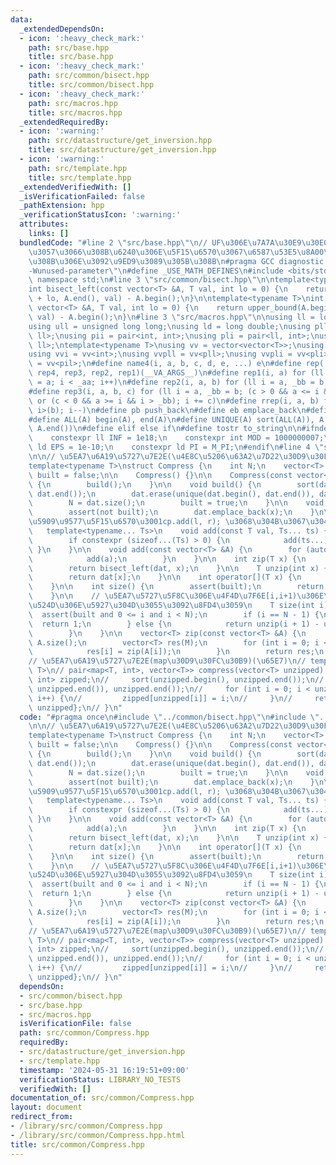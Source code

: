 ```yaml
---
data:
  _extendedDependsOn:
  - icon: ':heavy_check_mark:'
    path: src/base.hpp
    title: src/base.hpp
  - icon: ':heavy_check_mark:'
    path: src/common/bisect.hpp
    title: src/common/bisect.hpp
  - icon: ':heavy_check_mark:'
    path: src/macros.hpp
    title: src/macros.hpp
  _extendedRequiredBy:
  - icon: ':warning:'
    path: src/datastructure/get_inversion.hpp
    title: src/datastructure/get_inversion.hpp
  - icon: ':warning:'
    path: src/template.hpp
    title: src/template.hpp
  _extendedVerifiedWith: []
  _isVerificationFailed: false
  _pathExtension: hpp
  _verificationStatusIcon: ':warning:'
  attributes:
    links: []
  bundledCode: "#line 2 \"src/base.hpp\"\n// UF\u306E\u7A7A\u30E9\u30E0\u30C0\u6E21\
    \u3057\u3066\u308B\u6240\u306E\u5F15\u6570\u3067\u6587\u53E5\u8A00\u308F\u308C\
    \u308B\u306E\u3092\u9ED9\u3089\u305B\u308B\n#pragma GCC diagnostic ignored \"\
    -Wunused-parameter\"\n#define _USE_MATH_DEFINES\n#include <bits/stdc++.h>\nusing\
    \ namespace std;\n#line 3 \"src/common/bisect.hpp\"\n\ntemplate<typename T>\n\
    int bisect_left(const vector<T> &A, T val, int lo = 0) {\n    return lower_bound(A.begin()\
    \ + lo, A.end(), val) - A.begin();\n}\n\ntemplate<typename T>\nint bisect_right(const\
    \ vector<T> &A, T val, int lo = 0) {\n    return upper_bound(A.begin() + lo, A.end(),\
    \ val) - A.begin();\n}\n#line 3 \"src/macros.hpp\"\n\nusing ll = long long;\n\
    using ull = unsigned long long;\nusing ld = long double;\nusing pll = pair<ll,\
    \ ll>;\nusing pii = pair<int, int>;\nusing pli = pair<ll, int>;\nusing pil = pair<int,\
    \ ll>;\ntemplate<typename T>\nusing vv = vector<vector<T>>;\nusing vvl = vv<ll>;\n\
    using vvi = vv<int>;\nusing vvpll = vv<pll>;\nusing vvpli = vv<pli>;\nusing vvpil\
    \ = vv<pil>;\n#define name4(i, a, b, c, d, e, ...) e\n#define rep(...) name4(__VA_ARGS__,\
    \ rep4, rep3, rep2, rep1)(__VA_ARGS__)\n#define rep1(i, a) for (ll i = 0, _aa\
    \ = a; i < _aa; i++)\n#define rep2(i, a, b) for (ll i = a, _bb = b; i < _bb; i++)\n\
    #define rep3(i, a, b, c) for (ll i = a, _bb = b; (c > 0 && a <= i && i < _bb)\
    \ or (c < 0 && a >= i && i > _bb); i += c)\n#define rrep(i, a, b) for (ll i=(a);\
    \ i>(b); i--)\n#define pb push_back\n#define eb emplace_back\n#define mkp make_pair\n\
    #define ALL(A) begin(A), end(A)\n#define UNIQUE(A) sort(ALL(A)), A.erase(unique(ALL(A)),\
    \ A.end())\n#define elif else if\n#define tostr to_string\n\n#ifndef CONSTANTS\n\
    \    constexpr ll INF = 1e18;\n    constexpr int MOD = 1000000007;\n    constexpr\
    \ ld EPS = 1e-10;\n    constexpr ld PI = M_PI;\n#endif\n#line 4 \"src/common/Compress.hpp\"\
    \n\n// \u5EA7\u6A19\u5727\u7E2E(\u4E8C\u5206\u63A2\u7D22\u30D9\u30FC\u30B9)\n\
    template<typename T>\nstruct Compress {\n    int N;\n    vector<T> dat;\n    bool\
    \ built = false;\n\n    Compress() {}\n\n    Compress(const vector<T> &A) : dat(A)\
    \ {\n        build();\n    }\n\n    void build() {\n        sort(dat.begin(),\
    \ dat.end());\n        dat.erase(unique(dat.begin(), dat.end()), dat.end());\n\
    \        N = dat.size();\n        built = true;\n    }\n\n    void add(T x) {\n\
    \        assert(not built);\n        dat.emplace_back(x);\n    }\n\n    // \u53EF\
    \u5909\u9577\u5F15\u6570\u3001cp.add(l, r); \u3068\u304B\u3067\u304D\u308B\n \
    \   template<typename... Ts>\n    void add(const T val, Ts... ts) {\n        dat.emplace_back(val);\n\
    \        if constexpr (sizeof...(Ts) > 0) {\n            add(ts...);\n       \
    \ }\n    }\n\n    void add(const vector<T> &A) {\n        for (auto a : A) {\n\
    \            add(a);\n        }\n    }\n\n    int zip(T x) {\n        assert(built);\n\
    \        return bisect_left(dat, x);\n    }\n\n    T unzip(int x) {\n        assert(built);\n\
    \        return dat[x];\n    }\n\n    int operator[](T x) {\n        return zip(x);\n\
    \    }\n\n    int size() {\n        assert(built);\n        return dat.size();\n\
    \    }\n\n    // \u5EA7\u5727\u5F8C\u306E\u4F4D\u7F6E[i,i+1)\u306E\u5EA7\u5727\
    \u524D\u306E\u5927\u304D\u3055\u3092\u8FD4\u3059\n    T size(int i) {\n      \
    \  assert(built and 0 <= i and i < N);\n        if (i == N - 1) {\n          \
    \  return 1;\n        } else {\n            return unzip(i + 1) - unzip(i);\n\
    \        }\n    }\n\n    vector<T> zip(const vector<T> &A) {\n        int M =\
    \ A.size();\n        vector<T> res(M);\n        for (int i = 0; i < M; i++) {\n\
    \            res[i] = zip(A[i]);\n        }\n        return res;\n    }\n};\n\n\
    // \u5EA7\u6A19\u5727\u7E2E(map\u30D9\u30FC\u30B9)(\u65E7)\n// template<typename\
    \ T>\n// pair<map<T, int>, vector<T>> compress(vector<T> unzipped) {\n//     map<T,\
    \ int> zipped;\n//     sort(unzipped.begin(), unzipped.end());\n//     unzipped.erase(unique(unzipped.begin(),\
    \ unzipped.end()), unzipped.end());\n//     for (int i = 0; i < unzipped.size();\
    \ i++) {\n//         zipped[unzipped[i]] = i;\n//     }\n//     return {zipped,\
    \ unzipped};\n// }\n"
  code: "#pragma once\n#include \"../common/bisect.hpp\"\n#include \"../macros.hpp\"\
    \n\n// \u5EA7\u6A19\u5727\u7E2E(\u4E8C\u5206\u63A2\u7D22\u30D9\u30FC\u30B9)\n\
    template<typename T>\nstruct Compress {\n    int N;\n    vector<T> dat;\n    bool\
    \ built = false;\n\n    Compress() {}\n\n    Compress(const vector<T> &A) : dat(A)\
    \ {\n        build();\n    }\n\n    void build() {\n        sort(dat.begin(),\
    \ dat.end());\n        dat.erase(unique(dat.begin(), dat.end()), dat.end());\n\
    \        N = dat.size();\n        built = true;\n    }\n\n    void add(T x) {\n\
    \        assert(not built);\n        dat.emplace_back(x);\n    }\n\n    // \u53EF\
    \u5909\u9577\u5F15\u6570\u3001cp.add(l, r); \u3068\u304B\u3067\u304D\u308B\n \
    \   template<typename... Ts>\n    void add(const T val, Ts... ts) {\n        dat.emplace_back(val);\n\
    \        if constexpr (sizeof...(Ts) > 0) {\n            add(ts...);\n       \
    \ }\n    }\n\n    void add(const vector<T> &A) {\n        for (auto a : A) {\n\
    \            add(a);\n        }\n    }\n\n    int zip(T x) {\n        assert(built);\n\
    \        return bisect_left(dat, x);\n    }\n\n    T unzip(int x) {\n        assert(built);\n\
    \        return dat[x];\n    }\n\n    int operator[](T x) {\n        return zip(x);\n\
    \    }\n\n    int size() {\n        assert(built);\n        return dat.size();\n\
    \    }\n\n    // \u5EA7\u5727\u5F8C\u306E\u4F4D\u7F6E[i,i+1)\u306E\u5EA7\u5727\
    \u524D\u306E\u5927\u304D\u3055\u3092\u8FD4\u3059\n    T size(int i) {\n      \
    \  assert(built and 0 <= i and i < N);\n        if (i == N - 1) {\n          \
    \  return 1;\n        } else {\n            return unzip(i + 1) - unzip(i);\n\
    \        }\n    }\n\n    vector<T> zip(const vector<T> &A) {\n        int M =\
    \ A.size();\n        vector<T> res(M);\n        for (int i = 0; i < M; i++) {\n\
    \            res[i] = zip(A[i]);\n        }\n        return res;\n    }\n};\n\n\
    // \u5EA7\u6A19\u5727\u7E2E(map\u30D9\u30FC\u30B9)(\u65E7)\n// template<typename\
    \ T>\n// pair<map<T, int>, vector<T>> compress(vector<T> unzipped) {\n//     map<T,\
    \ int> zipped;\n//     sort(unzipped.begin(), unzipped.end());\n//     unzipped.erase(unique(unzipped.begin(),\
    \ unzipped.end()), unzipped.end());\n//     for (int i = 0; i < unzipped.size();\
    \ i++) {\n//         zipped[unzipped[i]] = i;\n//     }\n//     return {zipped,\
    \ unzipped};\n// }\n"
  dependsOn:
  - src/common/bisect.hpp
  - src/base.hpp
  - src/macros.hpp
  isVerificationFile: false
  path: src/common/Compress.hpp
  requiredBy:
  - src/datastructure/get_inversion.hpp
  - src/template.hpp
  timestamp: '2024-05-31 16:19:51+09:00'
  verificationStatus: LIBRARY_NO_TESTS
  verifiedWith: []
documentation_of: src/common/Compress.hpp
layout: document
redirect_from:
- /library/src/common/Compress.hpp
- /library/src/common/Compress.hpp.html
title: src/common/Compress.hpp
---
```

